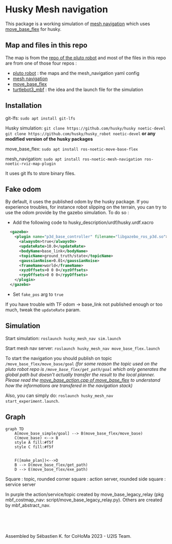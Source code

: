 # Husky Mesh navigation

This package is a working simulation of [mesh navigation](https://github.com/uos/mesh_navigation) which uses [move_base_flex](https://github.com/magazino/move_base_flex) for husky.

## Map and files in this repo

The map is from the [repo of the pluto robot](https://github.com/uos/pluto_robot) and most of the files in this repo are from one of those four repos :

- [pluto robot](https://github.com/uos/pluto_robot) : the maps and the mesh_navigation yaml config
- [mesh navigation](https://github.com/uos/mesh_navigation)
- [move_base_flex](https://github.com/magazino/move_base_flex)
- [turtlebot3_mbf](https://github.com/Rayman/turtlebot3_mbf) : the idea and the launch file for the simulation

## Installation

git-lfs: `sudo apt install git-lfs`

Husky simulation: `git clone https://github.com/husky/husky noetic-devel`
`git clone https://github.com/husky/husky_robot noetic-devel` **or any modified version of the husky packages**

move_base_flex: `sudo apt install ros-noetic-move-base-flex`

mesh_navigation: `sudo apt install ros-noetic-mesh-navigation ros-noetic-rviz-map-plugin`

It uses git lfs to store binary files.

## Fake odom

By default, it uses the published odom by the husky package. If you experience troubles, for instance robot
slipping on the terrain, you can try to use the odom provide by the gazebo simulation. To do so :

- Add the following code to husky_description/urdf/husky.urdf.xacro
```xml
  <gazebo>
    <plugin name="p3d_base_controller" filename="libgazebo_ros_p3d.so">
      <alwaysOn>true</alwaysOn>
      <updateRate>10.0</updateRate>
      <bodyName>base_link</bodyName>
      <topicName>ground_truth/state</topicName>
      <gaussianNoise>0.01</gaussianNoise>
      <frameName>world</frameName>
      <xyzOffsets>0 0 0</xyzOffsets>
      <rpyOffsets>0 0 0</rpyOffsets>
    </plugin>
  </gazebo>
```
- Set `fake_pos` arg to `true`

If you have trouble with TF odom -> base_link not published enough or too much, tweak the `updateRate` param.


## Simulation


Start simulation: `roslaunch husky_mesh_nav sim.launch`

Start mesh nav server: `roslaunch husky_mesh_nav move_base_flex.launch`

To start the navigation you should publish on topic `/move_base_flex/move_base/goal` _(for some reason the topic used on the pluto robot repo is `/move_base_flex/get_path/goal` which only generates the global path but doesn't actually transfer the result to the local planner. Please read the [move_base_action.cpp of move_base_flex](https://github.com/magazino/move_base_flex/blob/master/mbf_abstract_nav/src/move_base_action.cpp) to understand how the informations are transfered in the navigation stack)_

Also, you can simply do: `roslaunch husky_mesh_nav start_experiment.launch`.

## Graph

```mermaid
graph TD
    A[move_base_simple/goal] --> B(move_base_flex/move_base)
    C(move_base) <--> B
    style A fill:#f5f
    style C fill:#f5f


    F([make_plan])<-->D
    B --> D(move_base_flex/get_path)
    D --> E(move_base_flex/exe_path)
```

Square : topic, rounded corner square : action server, rounded side square : service server

In purple the action/service/topic created by move_base_legacy_relay (pkg mbf_costmap_nav: script/move_base_legacy_relay.py). Others are created by mbf_abstract_nav.

<br/>
<br/>
<br/>

Assembled by Sébastien K. for CoHoMa 2023 - U2IS Team.

